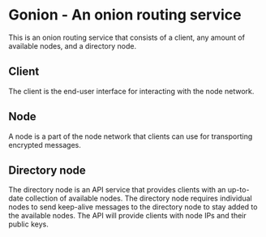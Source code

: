 # Gonion - An onion routing service

This is an onion routing service that consists of a client, any amount of available nodes,
and a directory node.

## Client

The client is the end-user interface for interacting with the node network.

## Node

A node is a part of the node network that clients can use for transporting encrypted messages.

## Directory node

The directory node is an API service that provides clients with an up-to-date collection of
available nodes. The directory node requires individual nodes to send keep-alive messages
to the directory node to stay added to the available nodes. The API will provide clients with
node IPs and their public keys.
